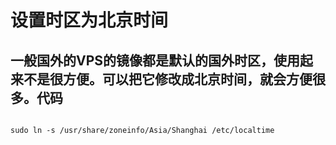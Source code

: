 # 设置时区为北京时间
## 一般国外的VPS的镜像都是默认的国外时区，使用起来不是很方便。可以把它修改成北京时间，就会方便很多。代码

```sudo rm -rf /etc/localtime

sudo ln -s /usr/share/zoneinfo/Asia/Shanghai /etc/localtime
